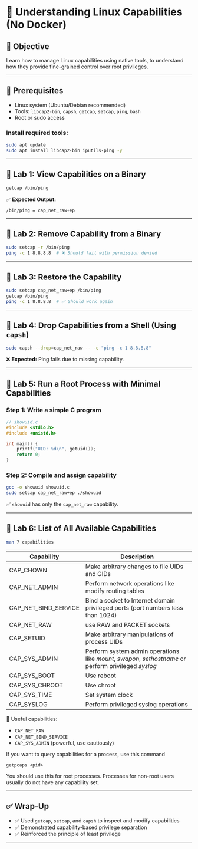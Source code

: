 # 🧪 Understanding Linux Capabilities (No Docker)

## 🎯 Objective
Learn how to manage Linux capabilities using native tools, to understand how they provide fine-grained control over root privileges.

---

## 🧰 Prerequisites

- Linux system (Ubuntu/Debian recommended)
- Tools: `libcap2-bin`, `capsh`, `getcap`, `setcap`, `ping`, `bash`
- Root or sudo access

### Install required tools:

```bash
sudo apt update
sudo apt install libcap2-bin iputils-ping -y
```

---

## 🔹 Lab 1: View Capabilities on a Binary

```bash
getcap /bin/ping
```

✅ **Expected Output:**
```
/bin/ping = cap_net_raw+ep
```

---

## 🔹 Lab 2: Remove Capability from a Binary

```bash
sudo setcap -r /bin/ping
ping -c 1 8.8.8.8  # ❌ Should fail with permission denied
```

---

## 🔹 Lab 3: Restore the Capability

```bash
sudo setcap cap_net_raw+ep /bin/ping
getcap /bin/ping
ping -c 1 8.8.8.8  # ✅ Should work again
```

---

## 🔹 Lab 4: Drop Capabilities from a Shell (Using `capsh`)

```bash
sudo capsh --drop=cap_net_raw -- -c "ping -c 1 8.8.8.8"
```

❌ **Expected:** Ping fails due to missing capability.

---

## 🔹 Lab 5: Run a Root Process with Minimal Capabilities

### Step 1: Write a simple C program

```c
// showuid.c
#include <stdio.h>
#include <unistd.h>

int main() {
    printf("UID: %d\n", getuid());
    return 0;
}
```

### Step 2: Compile and assign capability

```bash
gcc -o showuid showuid.c
sudo setcap cap_net_raw+ep ./showuid
```

✅ `showuid` has only the `cap_net_raw` capability.

---

## 🔹 Lab 6: List of All Available Capabilities

```bash
man 7 capabilities
```

| Capability           | Description                                                                                          |
|----------------------|------------------------------------------------------------------------------------------------------|
| CAP_CHOWN            | Make arbitrary changes to file UIDs and GIDs                                                         |
| CAP_NET_ADMIN        | Perform network operations like modify routing tables                                                |
| CAP_NET_BIND_SERVICE | Bind a socket to Internet domain privileged ports (port numbers less than 1024)                      |
| CAP_NET_RAW          | use RAW and PACKET sockets                                                                           |
| CAP_SETUID           | Make arbitrary manipulations of process UIDs                                                         |
| CAP_SYS_ADMIN        | Perform system admin operations like _mount_, _swapon_, _sethostname_ or perform privileged _syslog_ |
| CAP_SYS_BOOT         | Use reboot                                                                                           |
| CAP_SYS_CHROOT       | Use chroot                                                                                           |
| CAP_SYS_TIME         | Set system clock                                                                                     |
| CAP_SYSLOG           | Perform privileged syslog operations                                                                 |

🧠 Useful capabilities:
- `CAP_NET_RAW`
- `CAP_NET_BIND_SERVICE`
- `CAP_SYS_ADMIN` (powerful, use cautiously)

If you want to query capabilities for a process, use this command

```shell
getpcaps <pid>
```

You should use this for root processes. Processes for non-root users usually do not have
any capability set.

---

## ✅ Wrap-Up

- ✅ Used `getcap`, `setcap`, and `capsh` to inspect and modify capabilities
- ✅ Demonstrated capability-based privilege separation
- ✅ Reinforced the principle of least privilege

---